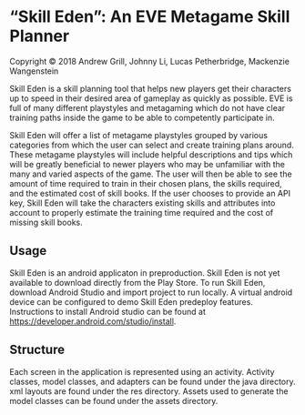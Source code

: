 # “Skill Eden”: An EVE Metagame Skill Planner
Copyright © 2018 Andrew Grill, Johnny Li, Lucas Petherbridge, Mackenzie Wangenstein

Skill Eden is a skill planning tool that helps new players get their characters up to speed in their desired area of gameplay as quickly as possible. EVE is full of many different playstyles and metagaming which do not have clear training paths inside the game to be able to competently participate in.

Skill Eden will offer a list of metagame playstyles grouped by various categories from which the user can select and create training plans around. These metagame playstyles will include helpful descriptions and tips which will be greatly beneficial to newer players who may be unfamiliar with the many and varied aspects of the game. The user will then be able to see the amount of time required to train in their chosen plans, the skills required, and the estimated cost of skill books. If the user chooses to provide an API key, Skill Eden will take the characters existing skills and attributes into account to properly estimate the training time required and the cost of missing skill books.

## Usage
Skill Eden is an android applicaton in preproduction. Skill Eden is not yet available to download directly from the Play Store. To run Skill Eden, download Android Studio and import project to run locally. A virtual android device can be configured to demo Skill Eden predeploy features. Instructions to install Android studio can be found at https://developer.android.com/studio/install.

## Structure
Each screen in the application is represented using an activity. Activity classes, model classes, and adapters can be found under the java directory. xml layouts are found under the res directory. Assets used to generate the model classes can be found under the assets directory.
